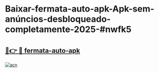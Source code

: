 # Baixar-fermata-auto-apk-Apk-sem-anúncios-desbloqueado-completamente-2025-#nwfk5

# <h2><a href="https://ainizakaria.my?title=fermata-auto-apk&ref=24M">🔗👉 🔴 fermata-auto-apk</a></h2>

[![acn](https://github.com/user-attachments/assets/0f9c940e-d8b0-45ae-aac7-cd30a18b3e1c)](https://ainizakaria.my?title=fermata-auto-apk&ref=24M)

